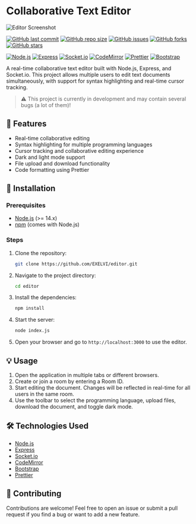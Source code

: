 # Collaborative Text Editor

![Editor Screenshot](./screen.png)

[![GitHub last commit](https://img.shields.io/github/last-commit/EXELVI/editor?style=for-the-badge)](https://github.com/EXELVI/editor/commits/main/)
[![GitHub repo size](https://img.shields.io/github/repo-size/EXELVI/editor?style=for-the-badge)](https://github.com/EXELVI/editor)
[![GitHub issues](https://img.shields.io/github/issues/EXELVI/editor?style=for-the-badge)](https://github.com/EXELVI/editor/issues)
[![GitHub forks](https://img.shields.io/github/forks/EXELVI/editor?style=for-the-badge)](https://github.com/EXELVI/editor/network/members)
[![GitHub stars](https://img.shields.io/github/stars/EXELVI/editor?style=for-the-badge)](https://github.com/EXELVI/editor/stargazers)

[![Node.js](https://img.shields.io/badge/Node.js-v14.x-brightgreen?style=for-the-badge)](https://nodejs.org/)
[![Express](https://img.shields.io/badge/Express-v4.x-blue?style=for-the-badge)](https://expressjs.com/)
[![Socket.io](https://img.shields.io/badge/Socket.io-v4.x-yellow?style=for-the-badge)](https://socket.io/)
[![CodeMirror](https://img.shields.io/badge/CodeMirror-v5.x-orange?style=for-the-badge)](https://codemirror.net/)
[![Prettier](https://img.shields.io/badge/Prettier-v2.x-blueviolet?style=for-the-badge)](https://prettier.io/)
[![Bootstrap](https://img.shields.io/badge/Bootstrap-v5.x-lightblue?style=for-the-badge)](https://getbootstrap.com/)


A real-time collaborative text editor built with Node.js, Express, and Socket.io. This project allows multiple users to edit text documents simultaneously, with support for syntax highlighting and real-time cursor tracking.

> ⚠️ This project is currently in development and may contain several bugs (a lot of them)!

## 🚀 Features

- Real-time collaborative editing
- Syntax highlighting for multiple programming languages
- Cursor tracking and collaborative editing experience
- Dark and light mode support
- File upload and download functionality
- Code formatting using Prettier

## 🔧 Installation

### Prerequisites

- [Node.js](https://nodejs.org/) (>= 14.x)
- [npm](https://www.npmjs.com/) (comes with Node.js)

### Steps

1. Clone the repository:

    ```bash
    git clone https://github.com/EXELVI/editor.git
    ```

2. Navigate to the project directory:

    ```bash
    cd editor
    ```

3. Install the dependencies:

    ```bash
    npm install
    ```

4. Start the server:

    ```bash
    node index.js
    ```

5. Open your browser and go to `http://localhost:3000` to use the editor.

## 💡 Usage

1. Open the application in multiple tabs or different browsers.
2. Create or join a room by entering a Room ID.
3. Start editing the document. Changes will be reflected in real-time for all users in the same room.
4. Use the toolbar to select the programming language, upload files, download the document, and toggle dark mode.

## 🛠️ Technologies Used

- [Node.js](https://nodejs.org/)
- [Express](https://expressjs.com/)
- [Socket.io](https://socket.io/)
- [CodeMirror](https://codemirror.net/)
- [Bootstrap](https://getbootstrap.com/)
- [Prettier](https://prettier.io/)

## 🤝 Contributing

Contributions are welcome! Feel free to open an issue or submit a pull request if you find a bug or want to add a new feature.